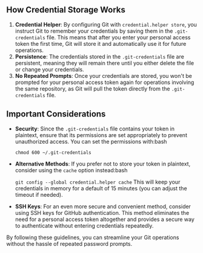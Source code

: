 ## How Credential Storage Works

1. **Credential Helper**: By configuring Git with `credential.helper store`, you instruct Git to remember your credentials by saving them in the `.git-credentials` file. This means that after you enter your personal access token the first time, Git will store it and automatically use it for future operations.
2. **Persistence**: The credentials stored in the `.git-credentials` file are persistent, meaning they will remain there until you either delete the file or change your credentials.
3. **No Repeated Prompts**: Once your credentials are stored, you won't be prompted for your personal access token again for operations involving the same repository, as Git will pull the token directly from the `.git-credentials` file.

## Important Considerations

- **Security**: Since the `.git-credentials` file contains your token in plaintext, ensure that its permissions are set appropriately to prevent unauthorized access. You can set the permissions with:bash
    
    `chmod 600 ~/.git-credentials`
    
- **Alternative Methods**: If you prefer not to store your token in plaintext, consider using the `cache` option instead:bash
    
    `git config --global credential.helper cache`
    This will keep your credentials in memory for a default of 15 minutes (you can adjust the timeout if needed).
- **SSH Keys**: For an even more secure and convenient method, consider using SSH keys for GitHub authentication. This method eliminates the need for a personal access token altogether and provides a secure way to authenticate without entering credentials repeatedly.

By following these guidelines, you can streamline your Git operations without the hassle of repeated password prompts.

